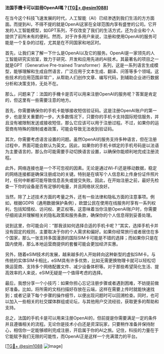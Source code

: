 **法国手機卡可以註冊OpenAI嗎？[[TG💪+ @esim1088](https://t.me/s/esim1088)]**

在当今这个科技飞速发展的时代，人工智能（AI）已经渗透到我们生活的方方面面。而提到AI，不得不提的就是OpenAI这家在全球范围内享有盛誉的公司。它开发的人工智能模型，如GPT系列，不仅改变了我们的生活方式，还为企业和个人提供了前所未有的便利。然而，对于许多用户来说，注册和使用OpenAI的服务可能是一个复杂的过程，尤其是在不同国家和地区时。

首先，让我们来了解一下什么是OpenAI以及它的服务。OpenAI是一家领先的人工智能研究实验室，致力于研究、开发和应用先进的AI技术。其最著名的项目之一就是GPT（Generative Pre-trained Transformer）系列，这是一系列语言生成模型，能够理解和生成自然语言，广泛应用于文本生成、翻译、问答等多个领域。这些技术的应用范围非常广，从帮助人们创作文章、编写代码，到辅助企业进行数据分析和决策支持，无处不在。

那么，问题来了：法国的手機卡是否可以用来注册OpenAI的服务呢？答案是肯定的，但这里有一些需要注意的地方。

首先，你需要确保你的手机卡能够接收短信验证码。这是注册OpenAI账户的第一步，也是至关重要的一步。大多数情况下，只要你的手机卡支持国际短信服务，并且没有被限制发送或接收短信，那么它应该可以用于注册过程。不过，如果你的运营商有特殊的限制或者政策，可能会导致无法收到验证码。

其次，你需要考虑语言设置的问题。虽然OpenAI的服务支持多种语言，但在注册过程中，界面可能会默认为英文。因此，如果你的手机卡绑定的手机号码是以法语为主要语言的，那么你可能需要手动切换语言设置，以确保你能顺利地完成注册流程。

此外，网络连接也是一个不可忽视的因素。无论是通过Wi-Fi还是移动数据，稳定的网络连接都是确保注册成功的关键。特别是在填写个人信息和上传身份证件照片时，任何中断都可能导致信息丢失或提交失败。因此，在开始注册之前，最好先检查一下你的设备是否有足够的电量，并且网络状况良好。

当然，除了上述技术方面的考量之外，还有一些法律和隐私方面的注意事项。例如，根据GDPR（通用数据保护条例），欧盟公民在使用在线服务时享有一系列权利，包括知情权、访问权、更正权等。这意味着当你注册OpenAI账户时，你需要仔细阅读并理解相关的隐私政策和服务条款，确保你的个人信息得到妥善处理。

说到这里，你可能会问：“那我该如何选择合适的手机卡呢？”其实，选择手机卡并没有固定的规则，主要取决于你的个人需求和偏好。如果你经常旅行或者居住在多个国家，那么一张支持多国漫游的国际SIM卡可能是不错的选择；而如果你只是在国内使用，那么本地运营商提供的套餐可能会更加经济实惠。

另外，随着eSIM技术的发展，越来越多的人开始转向这种新型的虚拟SIM卡。与传统的实体SIM卡相比，eSIM具有许多优势，比如无需更换物理卡就可以轻松切换运营商、支持多个网络配置文件、减少设备体积等。对于那些希望简化生活、提高效率的人来说，eSIM无疑是一个值得考虑的选择。

最后，我想分享一个小技巧：如果你担心忘记注册步骤或者遇到困难，不妨提前做好准备。比如，将所需的文档扫描好存放在云端，这样在需要上传时就能快速找到；或者记录下每个步骤的操作细节，以便出现问题时可以回溯检查。同时，也可以加入一些相关的社交媒体群组或论坛，与其他用户交流经验，获取更多的帮助和支持。

总之，法国的手机卡是可以用来注册OpenAI的，但前提是你需要满足一定的条件并且遵循相关的流程。无论你是技术小白还是资深玩家，只要稍作准备并保持耐心，相信你一定能够顺利完成注册，开启属于你的AI之旅。记住，科技的力量在于它能赋予我们无限的可能性，而OpenAI正是这样一个充满潜力的平台。

[[TG💪+ @esim1088](https://t.me/s/esim1088) ![Image](https://i.postimg.cc/4NQfJmqS/Snipaste-2025-05-13-00-14-12.png)]